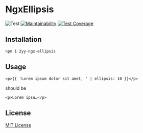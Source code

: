 # NgxEllipsis

![Test](https://github.com/2YY/ngx-ellipsis/workflows/Test/badge.svg)
[![Maintainability](https://api.codeclimate.com/v1/badges/ca237f91fb67f856f044/maintainability)](https://codeclimate.com/github/2YY/ngx-ellipsis/maintainability)
[![Test Coverage](https://api.codeclimate.com/v1/badges/ca237f91fb67f856f044/test_coverage)](https://codeclimate.com/github/2YY/ngx-ellipsis/test_coverage)

## Installation

`npm i 2yy-ngx-ellipsis`

## Usage

`<p>{{ 'Lorem ipsum dolor sit amet, ' | ellipsis: 10 }}</p>`

should be

`<p>Lorem ipsu…</p>`

## License

[MIT License](../../LICENSE)
